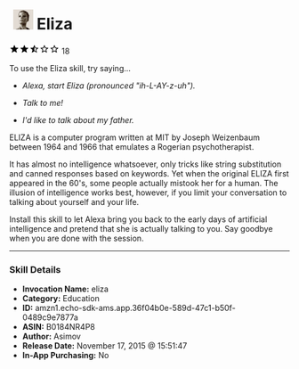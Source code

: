 # &nbsp;<img src="skill_icon" alt="Eliza icon" width="36"> Eliza
![2.5 stars](../../images/ic_star_black_18dp_1x.png)![2.5 stars](../../images/ic_star_black_18dp_1x.png)![2.5 stars](../../images/ic_star_half_black_18dp_1x.png)![2.5 stars](../../images/ic_star_border_black_18dp_1x.png)![2.5 stars](../../images/ic_star_border_black_18dp_1x.png) 18

To use the Eliza skill, try saying...

* *Alexa, start Eliza (pronounced "ih-L-AY-z-uh").*

* *Talk to me!*

* *I'd like to talk about my father.*

ELIZA is a computer program written at MIT by Joseph Weizenbaum between 1964 and 1966 that emulates a Rogerian psychotherapist.

It has almost no intelligence whatsoever, only tricks like string substitution and canned responses based on keywords. Yet when the original ELIZA first appeared in the 60's, some people actually mistook her for a human. The illusion of intelligence works best, however, if you limit your conversation to talking about yourself and your life.

Install this skill to let Alexa bring you back to the early days of artificial intelligence and pretend that she is actually talking to you. Say goodbye when you are done with the session.

***

### Skill Details

* **Invocation Name:** eliza
* **Category:** Education
* **ID:** amzn1.echo-sdk-ams.app.36f04b0e-589d-47c1-b50f-0489c9e7877a
* **ASIN:** B0184NR4P8
* **Author:** Asimov
* **Release Date:** November 17, 2015 @ 15:51:47
* **In-App Purchasing:** No
